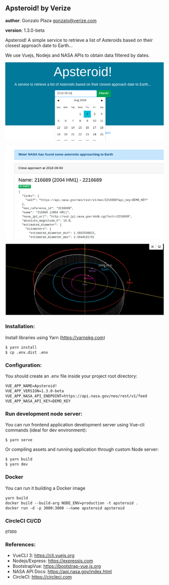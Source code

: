 ## Apsteroid! by Verize

**author**: Gonzalo Plaza <gonzalo@verize.com>

**version**: 1.3.0-beta

Apsteroid! A simple service to retrieve a list of Asteroids based on their closest approach date to Earth...

We use Vuejs, Nodejs and NASA APIs to obtain data filtered by dates.

![Aspteroid Screenshot](src/assets/screen1.png)

![Aspteroid Screenshot](src/assets/screen2.png)

![Aspteroid Screenshot](src/assets/screen3.png)

### Installation:

Install libraries using Yarn (https://yarnpkg.com)

```
$ yarn install
$ cp .env.dist .env
```

### Configuration:

You should create an .env file inside your project root directory:

```
VUE_APP_NAME=Apsteroid!
VUE_APP_VERSION=1.3.0-beta
VUE_APP_NASA_API_ENDPOINT=https://api.nasa.gov/neo/rest/v1/feed
VUE_APP_NASA_API_KEY=DEMO_KEY
```

### Run development node server:

You can run frontend application development server using Vue-cli commands (ideal for dev environment):

```
$ yarn serve
```

Or compiling assets and running application through custom Node server:

```
$ yarn build
$ yarn dev
```

### Docker

You can run it building a Docker image

```
yarn build
docker build --build-arg NODE_ENV=production -t apsteroid .
docker run -d -p 3000:3000 --name apsteroid apsteroid
```

### CircleCI CI/CD

```
@TODO
```

### References:

- VueCLI 3: https://cli.vuejs.org
- Nodejs/Express: https://expressjs.com
- BootstrapVue: https://bootstrap-vue.js.org
- NASA API Docs: https://api.nasa.gov/index.html
- CircleCI: https://circleci.com
